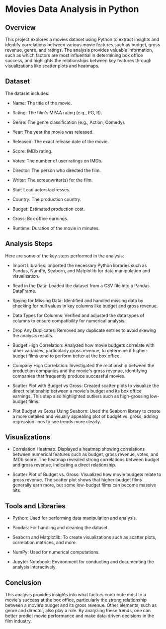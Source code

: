 # Movies Data Analysis in Python

## Overview

This project explores a movies dataset using Python to extract insights and identify correlations between various movie features such as budget, gross revenue, genre, and ratings. The analysis provides valuable information, such as which factors are most influential in determining box office success, and highlights the relationships between key features through visualizations like scatter plots and heatmaps.

## Dataset

The dataset includes:

- Name: The title of the movie.

- Rating: The film's MPAA rating (e.g., PG, R).

- Genre: The genre classification (e.g., Action, Comedy).

- Year: The year the movie was released.

- Released: The exact release date of the movie.

- Score: IMDb rating.

- Votes: The number of user ratings on IMDb.

- Director: The person who directed the film.

- Writer: The screenwriter(s) for the film.

- Star: Lead actors/actresses.

- Country: The production country.

- Budget: Estimated production cost.

- Gross: Box office earnings.

- Runtime: Duration of the movie in minutes.

## Analysis Steps

Here are some of the key steps performed in the analysis:

- Import Libraries: Imported the necessary Python libraries such as Pandas, NumPy, Seaborn, and Matplotlib for data manipulation and visualization.

- Read in the Data: Loaded the dataset from a CSV file into a Pandas DataFrame.

- Spying for Missing Data: Identified and handled missing data by checking for null values in key columns like budget and gross revenue.

- Data Types for Columns: Verified and adjusted the data types of columns to ensure compatibility for numerical analysis.

- Drop Any Duplicates: Removed any duplicate entries to avoid skewing the analysis results.

- Budget High Correlation: Analyzed how movie budgets correlate with other variables, particularly gross revenue, to determine if higher-budget films tend to perform better at the box office.

- Company High Correlation: Investigated the relationship between the production companies and the movie's gross revenue, identifying companies that frequently produce successful movies.

- Scatter Plot with Budget vs Gross: Created scatter plots to visualize the direct relationship between a movie's budget and its box office earnings. This step also highlighted outliers such as high-grossing low-budget films.

- Plot Budget vs Gross Using Seaborn: Used the Seaborn library to create a more detailed and visually appealing plot of budget vs. gross, adding regression lines to see trends more clearly.

## Visualizations

- Correlation Heatmap: Displayed a heatmap showing correlations between numerical features such as budget, gross revenue, votes, and IMDb score. The heatmap revealed strong correlations between budget and gross revenue, indicating a direct relationship.

- Scatter Plot of Budget vs. Gross: Visualized how movie budgets relate to gross revenue. The scatter plot shows that higher-budget films generally earn more, but some low-budget films can become massive hits.

## Tools and Libraries

- Python: Used for performing data manipulation and analysis.

- Pandas: For handling and cleaning the dataset.

- Seaborn and Matplotlib: To create visualizations such as scatter plots, correlation matrices, and more.

- NumPy: Used for numerical computations.

- Jupyter Notebook: Environment for conducting and documenting the analysis interactively.

## Conclusion

This analysis provides insights into what factors contribute most to a movie's success at the box office, particularly the strong relationship between a movie’s budget and its gross revenue. Other elements, such as genre and director, also play a role. By analyzing these trends, one can better predict movie performance and make data-driven decisions in the film industry.
